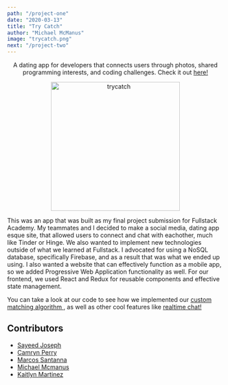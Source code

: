 ```yaml
---
path: "/project-one"
date: "2020-03-13"
title: "Try Catch"
author: "Michael McManus"
image: "trycatch.png"
next: "/project-two"
---
```


<p align="center">
A dating app for developers that connects users through photos, shared programming interests, and coding challenges.
Check it out <a href="https://try-catch.app">here!</a>
</p>
<p align="center">
  <img src="https://i.imgur.com/zw7zF2h.png" width="300" alt="trycatch"/>
</p>

This was an app that was built as my final project submission for Fullstack Academy. My teammates
and I decided to make a social media, dating app esque site, that allowed users to connect and chat
with eachother, much like Tinder or Hinge. We also wanted to implement new technologies outside of
what we learned at Fullstack. I advocated for using a NoSQL database, specifically Firebase, and
as a result that was what we ended up using. I also wanted a website that can effectively function
as a mobile app, so we added Progressive Web Application functionality as well. For our frontend, we used
React and Redux for reusable components and effective state management.

You can take a look at our code to see how we implemented our <a href="https://github.com/codewars-clone/TryCatch/blob/master/src/client/store/reducers/likes.js"> custom matching algorithm </a>, as well as other cool features like <a href="https://github.com/codewars-clone/TryCatch/blob/master/src/client/store/reducers/chat.js">realtime chat!</a>

## Contributors

- <a href="https://github.com/sjoseph11236">Sayeed Joseph</a>
- <a href="https://github.com/camryn-perry">Camryn Perry</a>
- <a href="https://github.com/mcs2019">Marcos Santanna</a>
- <a href="https://github.com/MikeMcmanus95">Michael Mcmanus</a>
- <a href="https://github.com/kkmartinez95">Kaitlyn Martinez</a>
